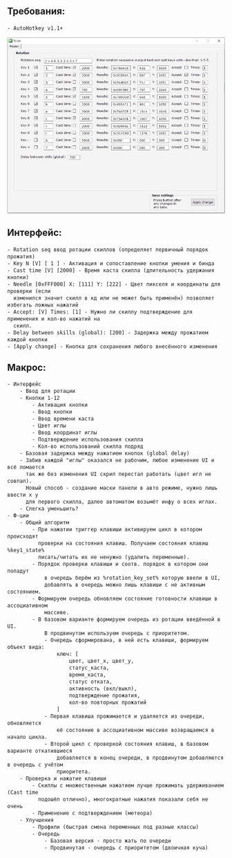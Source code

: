 ## Требования:
    - AutoHotkey v1.1+
<p align="center">
    <img src="imgs/interface.jpg" width="750" title="interface">
</p>

## Интерфейс:
    - Rotation seq ввод ротации скиллов (определяет первичный порядок прожатия)
    - Key N [V] [ 1 ] - Активация и сопоставление кнопки умения и бинда
    - Cast time [V] [2000] - Время каста скилла (длительность удержания кнопки)
    - Needle [0xFFF000] X: [111] Y: [222] - Цвет пикселя и координаты для проверки (если
      изменился значит скилл в кд или не может быть применён) позволяет избегать ложных нажатий
    - Accept: [V] Times: [1] - Нужно ли скиллу подтверждение для применения и кол-во нажатий на
      скилл.
    - Delay between skills (global): [200] - Задержка между прожатием каждой кнопки
    - [Apply change] - Кнопка для сохранения любого внесённого изменения
## Макрос:
    - Интерфейс
        - Ввод для ротации
        - Кнопки 1-12
            - Активация кнопки
            - Ввод кнопки
            - Ввод времени каста
            - Цвет иглы
            - Ввод координат иглы
            - Подтверждение использования скилла
            - Кол-во использований скилла подряд
        - Базовая задержка между нажатием кнопок (global delay)
        - Забив каждой "иглы" оказался не рабочим, любое изменение UI и всё ломается
          так же без изменения UI скрип перестал работать (цвет игл не совпал).
          Новый способ - создание маски панели в авто режиме, нужно лишь ввести x y
          для первого скилла, далее автоматом возьмёт инфу о всех иглах.
        - Слегка уменьшить?  
    - Ф-ции
        - Общий алгоритм
            - При нажатии триггер клавиши активируем цикл в котором происходят
              проверки на состояния клавиш. Получаем состояния клавиш %key1_state%
              писать/читать их не ненужно (удалить переменные).
            - Порядок проверки клавиши и соотв. порядок в котором они попадут
                в очередь берём из %rotation_key_set% которую ввели в UI,
                добавлять в очередь можно лишь клавиши с не активным состоянием.
            - Формируем очередь обновляем состояние готовности клавиши в ассоциативном
                массиве.
            - В базовом варианте формируем очередь из ротации введённой в UI. 
                В продвинутом используем очередь с приоритетом.
                - Очередь сформирована, в ней есть клавиши, формируем объект вида:
                    ключ: [
                        цвет, цвет_х, цвет_у,
                        статус_каста,
                        время_каста,
                        статус отката,
                        активность (вкл/выкл),
                        подтверждение прожатия,
                        кол-во повторных прожатий
                    ]
                - Первая клавиша прожимается и удаляется из очереди, обновляется
                    её состояние в ассоциативном массиве возвращаемся в начало цикла.
                - Второй цикл с проверкой состояния клавиш, в базовом варианте откатившиеся
                    добавляется в конец очереди, в продвинутом добавляются в очередь с учётом
                    приоритета.
        - Проверка и нажатие клавиши
            - Скиллы с множественным нажатием лучше прожимать удерживанием (Cast time 
              подошёл отлично), многократные нажатия показали себя не очень
            - Применение с подтверждением (метеора)
        - Улучшения
            - Профили (быстрая смена переменных под разные классы)
            - Очередь
                - Базовая версия - просто жать по очереди
                - Продвинутая - очередь с приоритетом (двоичная куча)
